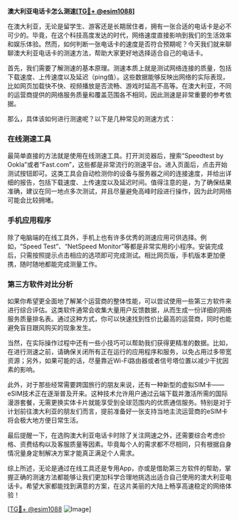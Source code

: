 **澳大利亚电话卡怎么测速[[TG💪+ @esim1088](https://t.me/s/esim1088)]**

在澳大利亚，无论是留学生、游客还是长期居住者，拥有一张合适的电话卡是必不可少的。毕竟，在这个科技高度发达的时代，网络速度直接影响到我们的生活效率和娱乐体验。然而，如何判断一张电话卡的速度是否符合预期呢？今天我们就来聊聊澳大利亚电话卡的测速方法，帮助大家更好地选择适合自己的电话卡。

首先，我们需要了解测速的基本原理。测速本质上就是测试网络连接的质量，包括下载速度、上传速度以及延迟（ping值）。这些数据能够反映出网络的实际表现，比如网页加载快不快、视频播放是否流畅、游戏时延高不高等。在澳大利亚，不同的运营商提供的网络服务质量和覆盖范围各不相同，因此测速是非常重要的参考依据。

那么，具体该如何进行测速呢？以下是几种常见的测速方式：

### 在线测速工具

最简单直接的方法就是使用在线测速工具。打开浏览器后，搜索“Speedtest by Ookla”或者“Fast.com”，这些都是非常流行的测速平台。进入页面后，点击开始测试按钮即可。这类工具会自动检测你的设备与服务器之间的连接速度，并给出详细的报告，包括下载速度、上传速度以及延迟时间。值得注意的是，为了确保结果准确，建议在同一地点多次测试，并且尽量避免高峰时段进行操作，因为此时网络可能会比较拥堵。

### 手机应用程序

除了电脑端的在线工具外，手机上也有许多优秀的测速应用可供选择。例如，“Speed Test”、“NetSpeed Monitor”等都是非常实用的小程序。安装完成后，只需按照提示点击相应的选项即可完成测试。相比网页版，手机版本更加便携，随时随地都能完成测量工作。

### 第三方软件对比分析

如果你希望更全面地了解某个运营商的整体性能，可以尝试使用一些第三方软件来进行综合评估。这类软件通常会收集大量用户反馈数据，从而生成一份详细的网络服务质量排名表。通过这种方式，你可以快速找到性价比最高的运营商，同时也能避免盲目跟风购买的现象发生。

当然，在实际操作过程中还有一些小技巧可以帮助我们获得更精准的数据。比如，在进行测速之前，请确保关闭所有正在运行的应用程序和服务，以免占用过多带宽资源；另外，如果可能的话，尽量靠近Wi-Fi路由器或者信号塔位置以减少干扰因素的影响。

此外，对于那些经常需要跨国旅行的朋友来说，还有一种新型的虚拟SIM卡——eSIM技术正在逐渐普及开来。这种技术允许用户通过云端下载并激活所需的国际漫游套餐，无需更换实体卡片就能享受到全球范围内的优质通信服务。特别是对于计划前往澳大利亚的朋友们而言，提前准备好一张支持当地主流运营商的eSIM卡将会极大地方便日常生活。

最后提醒一下，在选购澳大利亚电话卡时除了关注网速之外，还需要综合考虑价格、资费结构以及客服质量等因素。毕竟每个人的需求都不尽相同，只有根据自身情况量身定制解决方案才能真正满足个人需求。

综上所述，无论是通过在线工具还是专用App，亦或是借助第三方软件的帮助，掌握正确的测速方法都能够让我们更加科学合理地挑选出适合自己使用的澳大利亚电话卡。希望大家都能找到满意的方案，在这片美丽的大陆上畅享高速稳定的网络体验！

[[TG💪+ @esim1088](https://t.me/s/esim1088) ![Image](https://i.postimg.cc/4NQfJmqS/Snipaste-2025-05-13-00-14-12.png)]